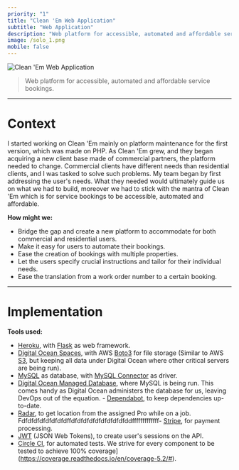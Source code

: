 ```yaml
---
priority: "1"
title: "Clean 'Em Web Application"
subtitle: "Web Application"
description: "Web platform for accessible, automated and affordable service bookings."
image: /solo_1.png
mobile: false
---
```


![Clean 'Em Web Application](/solo_1.png)

> Web platform for accessible, automated and affordable service bookings.

---

# Context

I started working on Clean 'Em mainly on platform maintenance for the first version, which was made on PHP. As Clean 'Em grew, and they began acquiring a new client base made of commercial partners, the platform needed to change. Commercial clients have different needs than residential clients, and I was tasked to solve such problems. My team began by first addressing the user's needs. What they needed would ultimately guide us on what we had to build, moreover we had to stick with the mantra of Clean 'Em which is for service bookings to be accessible, automated and affordable.

**How might we:**

-   Bridge the gap and create a new platform to accommodate for both commercial and residential users.
-   Make it easy for users to automate their bookings.
-   Ease the creation of bookings with multiple properties.
-   Let the users specify crucial instructions and tailor for their individual needs.
-   Ease the translation from a work order number to a certain booking.

---

# Implementation

**Tools used:**

-   [Heroku](https://www.python.org), with [Flask](https://flask.palletsprojects.com/) as web framework.
-   [Digital Ocean Spaces](https://www.digitalocean.com/products/spaces/), with AWS [Boto3](https://boto3.amazonaws.com/v1/documentation/api/latest/index.html) for file storage (Similar to AWS [S3](https://aws.amazon.com/s3/), but keeping all data under Digital Ocean where other critical servers are being run).
-   [MySQL](https://www.mysql.com/) as database, with [MySQL Connector](https://dev.mysql.com/doc/connector-python/en/) as driver.
-   [Digital Ocean Managed Database](https://www.digitalocean.com/products/managed-databases/), where MySQL is being run. This comes handy as Digital Ocean administers the database for us, leaving DevOps out of the equation.
        -   [Dependabot](https://dependabot.com/), to keep dependencies up-to-date.
-   [Radar](https://radar.io/), to get location from the assigned Pro while on a job.
Fdfdfdfdfdfdfdfdffdfdfdfdfdfdfdfdfdfddfffffffffffff-   [Stripe](https://stripe.com/), for payment processing.
-   [JWT](https://jwt.io/) (JSON Web Tokens), to create user's sessions on the API.
-   [Circle CI](https://circleci.com/), for automated tests. We strive for every component to be tested to achieve 100%  coverage](https://coverage.readthedocs.io/en/coverage-5.2/#).
